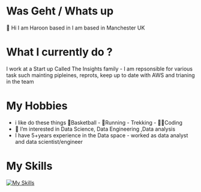 # Was Geht / Whats up
👋 Hi I am Haroon based in I am based in Manchester UK
# What I currently do ?
I work at a Start up Called The Insights family - I am repsonsible for various task such mainting pipleines, reprots, keep up to date with AWS and trianing in the team 
# My Hobbies
-  i like  do these things 🏀Basketball - 👟Running - Trekking - 👨‍💻Coding
- 👀 I’m interested in Data Science, Data Engineering ,Data analysis
- I have 5+years experience in the Data space - worked as data analyst and data scientist/engineer
# My Skills
[![My Skills](https://skillicons.dev/icons?i=aws,gcp,azure,docker,git,java,kafka,linux,dynamodb,mysql,py,r&perline=10)](https://skillicons.dev)


<!---
harooncloud4/harooncloud4 is a ✨ special ✨ repository because its `README.md` (this file) appears on your GitHub profile.
You can click the Preview link to take a look at your changes.
--->
